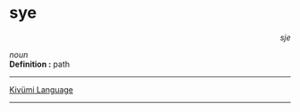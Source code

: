 

# sye
<div align="right"><i>sje</i></div>

*noun*  
**Definition :** path  

---

[Kivümi Language](../README.md)

---
